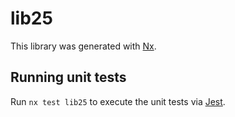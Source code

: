 # lib25

This library was generated with [Nx](https://nx.dev).

## Running unit tests

Run `nx test lib25` to execute the unit tests via [Jest](https://jestjs.io).
